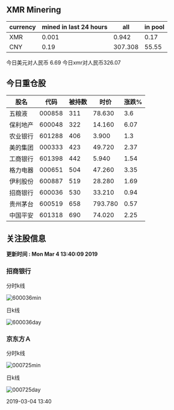 ## XMR Minering

|currency|mined in last 24 hours|all|in pool|
|---|---|---|---|
|XMR|0.001|0.942|0.17|
|CNY|0.19|307.308|55.55|

今日美元对人民币 6.69	今日xmr对人民币326.07


## 今日重仓股 

|股名|代码|被持数|时价|涨跌%|
|---|---|---|---|---|
|五粮液|000858|311|78.630|3.6|
|保利地产|600048|322|14.160|6.07|
|农业银行|601288|406|3.900|1.3|
|美的集团|000333|423|49.720|2.37|
|工商银行|601398|442|5.940|1.54|
|格力电器|000651|504|47.260|3.35|
|伊利股份|600887|519|28.280|1.69|
|招商银行|600036|530|33.210|0.94|
|贵州茅台|600519|658|793.780|0.57|
|中国平安|601318|690|74.020|2.25|

## 关注股信息
**更新时间 : Mon Mar  4 13:40:09 2019**
### 招商银行 
分时k线

![600036min](http://image.sinajs.cn/newchart/min/n/sh600036.gif)

日k线

![600036day](http://image.sinajs.cn/newchart/daily/n/sh600036.gif)

### 京东方Ａ 
分时k线

![000725min](http://image.sinajs.cn/newchart/min/n/sz000725.gif)

日k线

![000725day](http://image.sinajs.cn/newchart/daily/n/sz000725.gif)

2019-03-04 13:40